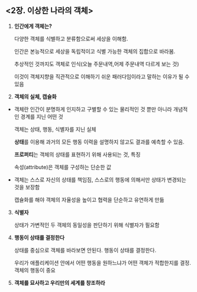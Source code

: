 ## <2장. 이상한 나라의 객체>

1. **인간에게 객체는?**
    
    다양한 객체를 식별하고 분류함으로써 세상을 이해함. 
    
    인간은 본능적으로 세상을 독립적이고 식별 가능한 객체의 집합으로 바라봄.
    
    추상적인 것까지도 객체로 인식(오늘 주문내역,어제 주문내역 다르게 보는 것)
    
    이것이 객체지향을 직관적으로 이해하기 쉬운 패러다임이라고 말하는 이유가 될 수 있음
    

2. **객체의 실체, 캡슐화**
- 객체란 인간이 분명하게 인지하고 구별할 수 있는 물리적인 것 뿐만 아니라 개념적인 경계를 지닌 어떤 것
    
    객체는 상태, 행동, 식별자를 지닌 실체
    
    **상태**를 이용해 과거의 모든 행동 이력을 설명하지 않고도 결과를 예측할 수 있음.
    
    **프로퍼티**는 객체의 상태를 표현하기 위해 사용되는 것, 특징
    
    속성(attribute)은 객체를 구성하는 단순한 값
    
- 객체는 스스로 자신의 상태를 책임짐, 스스로의 행동에 의해서만 상태가 변경되는 것을 보장함
    
    캡슐화를 해야 객체의 자율성을 높이고 협력을 단순하고 유연하게 만듦
    

3. **식별자**
    
    상태가 가변적인 두 객체의 동일성을 판단하기 위해 식별자가 필요함
    

4. **행동이 상태를 결정한다**
    
    상태를 중심으로 객체를 바라보면 안된다. 행동이 상태를 결정한다.
    
    우리가 애플리케이션 안에서 어떤 행동을 원하느냐가 어떤 객체가 적합한지를 결정. 객체의 행동이 중요
    

5. **객체를 묘사하고 우리만의 세계를 창조하라**